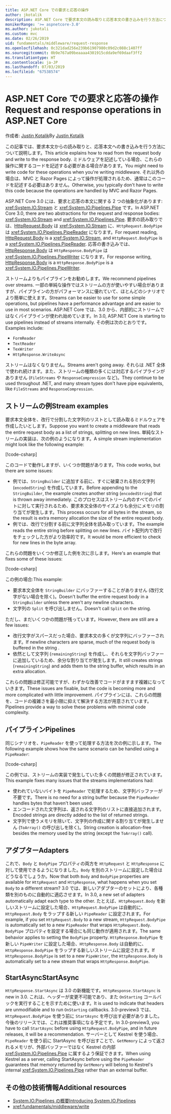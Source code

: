 ```yaml
---
title: ASP.NET Core での要求と応答の操作
author: jkotalik
description: ASP.NET Core で要求本文の読み取りと応答本文の書き込みを行う方法について説明します。
monikerRange: '>= aspnetcore-3.0'
ms.author: jukotali
ms.custom: mvc
ms.date: 02/26/2019
uid: fundamentals/middleware/request-response
ms.openlocfilehash: 0c321dad256e239b61907980c09d2c088c1407ff
ms.sourcegitcommit: 0b9e767a09beaaaa4301915cdda9ef69daaf3ff2
ms.translationtype: HT
ms.contentlocale: ja-JP
ms.lasthandoff: 07/03/2019
ms.locfileid: "67538574"
---
```

# <a name="request-and-response-operations-in-aspnet-core"></a><span data-ttu-id="d33f5-103">ASP.NET Core での要求と応答の操作</span><span class="sxs-lookup"><span data-stu-id="d33f5-103">Request and response operations in ASP.NET Core</span></span>

<span data-ttu-id="d33f5-104">作成者: [Justin Kotalik](https://github.com/jkotalik)</span><span class="sxs-lookup"><span data-stu-id="d33f5-104">By [Justin Kotalik](https://github.com/jkotalik)</span></span>

<span data-ttu-id="d33f5-105">この記事では、要求本文からの読み取りと、応答本文への書き込みを行う方法について説明します。</span><span class="sxs-lookup"><span data-stu-id="d33f5-105">This article explains how to read from the request body and write to the response body.</span></span> <span data-ttu-id="d33f5-106">ミドルウェアを記述している場合、これらの操作に関するコードを記述する必要がある場合があります。</span><span class="sxs-lookup"><span data-stu-id="d33f5-106">You might need to write code for these operations when you're writing middleware.</span></span> <span data-ttu-id="d33f5-107">それ以外の場合は、MVC と Razor Pages によって操作が処理されるため、通常はこのコードを記述する必要はありません。</span><span class="sxs-lookup"><span data-stu-id="d33f5-107">Otherwise, you typically don't have to write this code because the operations are handled by MVC and Razor Pages.</span></span>

<span data-ttu-id="d33f5-108">ASP.NET Core 3.0 には、要求と応答の本文に関する 2 つの抽象化があります: <xref:System.IO.Stream> と <xref:System.IO.Pipelines.Pipe> です。</span><span class="sxs-lookup"><span data-stu-id="d33f5-108">In ASP.NET Core 3.0, there are two abstractions for the request and response bodies: <xref:System.IO.Stream> and <xref:System.IO.Pipelines.Pipe>.</span></span> <span data-ttu-id="d33f5-109">要求の読み取りでは、[HttpRequest.Body](xref:Microsoft.AspNetCore.Http.HttpRequest.Body) は <xref:System.IO.Stream> に、`HttpRequest.BodyPipe` は <xref:System.IO.Pipelines.PipeReader> になります。</span><span class="sxs-lookup"><span data-stu-id="d33f5-109">For request reading, [HttpRequest.Body](xref:Microsoft.AspNetCore.Http.HttpRequest.Body) is a <xref:System.IO.Stream>, and `HttpRequest.BodyPipe` is a <xref:System.IO.Pipelines.PipeReader>.</span></span> <span data-ttu-id="d33f5-110">応答の書き込みでは、[HttpResponse.Body](xref:Microsoft.AspNetCore.Http.HttpResponse.Body) は `HttpResponse.BodyPipe` は <xref:System.IO.Pipelines.PipeWriter> になります。</span><span class="sxs-lookup"><span data-stu-id="d33f5-110">For response writing, [HttpResponse.Body](xref:Microsoft.AspNetCore.Http.HttpResponse.Body) is a `HttpResponse.BodyPipe` is a <xref:System.IO.Pipelines.PipeWriter>.</span></span>

<span data-ttu-id="d33f5-111">ストリームよりもパイプラインをお勧めします。</span><span class="sxs-lookup"><span data-stu-id="d33f5-111">We recommend pipelines over streams.</span></span> <span data-ttu-id="d33f5-112">一部の単純な操作ではストリームの方が使いやすい場合がありますが、パイプラインの方がパフォーマンスに優れていて、ほとんどのシナリオでより簡単に使えます。</span><span class="sxs-lookup"><span data-stu-id="d33f5-112">Streams can be easier to use for some simple operations, but pipelines have a performance advantage and are easier to use in most scenarios.</span></span> <span data-ttu-id="d33f5-113">ASP.NET Core では、3.0 から、内部的にストリームではなくパイプラインが使われ始めています。</span><span class="sxs-lookup"><span data-stu-id="d33f5-113">In 3.0, ASP.NET Core is starting to use pipelines instead of streams internally.</span></span> <span data-ttu-id="d33f5-114">その例は次のとおりです。</span><span class="sxs-lookup"><span data-stu-id="d33f5-114">Examples include:</span></span>

- `FormReader`
- `TextReader`
- `TexWriter`
- `HttpResponse.WriteAsync`

<span data-ttu-id="d33f5-115">ストリームはなくなりません。</span><span class="sxs-lookup"><span data-stu-id="d33f5-115">Streams aren't going away.</span></span> <span data-ttu-id="d33f5-116">それらは .NET 全体で使われ続けます。また、ストリームの種類の多くには対応するパイプラインがありません (`FileStreams` や `ResponseCompression` など)。</span><span class="sxs-lookup"><span data-stu-id="d33f5-116">They continue to be used throughout .NET, and many stream types don't have pipe equivalents, like `FileStreams` and `ResponseCompression`.</span></span>

## <a name="stream-examples"></a><span data-ttu-id="d33f5-117">ストリームの例</span><span class="sxs-lookup"><span data-stu-id="d33f5-117">Stream examples</span></span>

<span data-ttu-id="d33f5-118">要求本文全体を、改行で分割した文字列のリストとして読み取るミドルウェアを作成したいとします。</span><span class="sxs-lookup"><span data-stu-id="d33f5-118">Suppose you want to create a middleware that reads the entire request body as a list of strings, splitting on new lines.</span></span> <span data-ttu-id="d33f5-119">単純なストリームの実装は、次の例のようになります。</span><span class="sxs-lookup"><span data-stu-id="d33f5-119">A simple stream implementation might look like the following example:</span></span>

[!code-csharp[](request-response/samples/3.x/RequestResponseSample/Startup.cs?name=GetListOfStringsFromStream)]

<span data-ttu-id="d33f5-120">このコードで動作しますが、いくつか問題があります。</span><span class="sxs-lookup"><span data-stu-id="d33f5-120">This code works, but there are some issues:</span></span>

- <span data-ttu-id="d33f5-121">例では、`StringBuilder` に追加する前に、すぐに破棄される別の文字列 (`encodedString`) を作成しています。</span><span class="sxs-lookup"><span data-stu-id="d33f5-121">Before appending to the `StringBuilder`, the example creates another string (`encodedString`) that is thrown away immediately.</span></span> <span data-ttu-id="d33f5-122">このプロセスはストリーム内のすべてのバイトに対して実行されるため、要求本文全体のサイズよりも余分にメモリの割り当てが発生します。</span><span class="sxs-lookup"><span data-stu-id="d33f5-122">This process occurs for all bytes in the stream, so the result is extra memory allocation the size of the entire request body.</span></span>
- <span data-ttu-id="d33f5-123">例では、改行で分割する前に文字列全体を読み取っています。</span><span class="sxs-lookup"><span data-stu-id="d33f5-123">The example reads the entire string before splitting on new lines.</span></span> <span data-ttu-id="d33f5-124">バイト配列内で改行をチェックした方がより効率的です。</span><span class="sxs-lookup"><span data-stu-id="d33f5-124">It would be more efficient to check for new lines in the byte array.</span></span>

<span data-ttu-id="d33f5-125">これらの問題をいくつか修正した例を次に示します。</span><span class="sxs-lookup"><span data-stu-id="d33f5-125">Here's an example that fixes some of these issues:</span></span>

[!code-csharp[](request-response/samples/3.x/RequestResponseSample/Startup.cs?name=GetListOfStringsFromStreamMoreEfficient)]

<span data-ttu-id="d33f5-126">この例の場合:</span><span class="sxs-lookup"><span data-stu-id="d33f5-126">This example:</span></span>

- <span data-ttu-id="d33f5-127">要求本文全体を `StringBuilder` にバッファーすることがありません (改行文字がない場合を除く)。</span><span class="sxs-lookup"><span data-stu-id="d33f5-127">Doesn't buffer the entire request body in a `StringBuilder` unless there aren't any newline characters.</span></span>
- <span data-ttu-id="d33f5-128">文字列の `Split` を呼び出しません。</span><span class="sxs-lookup"><span data-stu-id="d33f5-128">Doesn't call `Split` on the string.</span></span>

<span data-ttu-id="d33f5-129">ただし、まだいくつかの問題が残っています。</span><span class="sxs-lookup"><span data-stu-id="d33f5-129">However, there are still are a few issues:</span></span>

- <span data-ttu-id="d33f5-130">改行文字がスパースだった場合、要求本文の多くが文字列にバッファーされます。</span><span class="sxs-lookup"><span data-stu-id="d33f5-130">If newline characters are sparse, much of the request body is buffered in the string .</span></span>
- <span data-ttu-id="d33f5-131">依然として文字列 (`remainingString`) を作成し、それらを文字列バッファーに追加しているため、余分な割り当てが発生します。</span><span class="sxs-lookup"><span data-stu-id="d33f5-131">It still creates strings (`remainingString`) and adds them to the string buffer, which results in an extra allocation.</span></span>

<span data-ttu-id="d33f5-132">これらの問題は修正可能ですが、わずかな改善でコードがますます複雑になっていきます。</span><span class="sxs-lookup"><span data-stu-id="d33f5-132">These issues are fixable, but the code is becoming more and more complicated with little improvement.</span></span> <span data-ttu-id="d33f5-133">パイプラインには、これらの問題を、コードの複雑さを最小限に抑えて解決する方法が用意されています。</span><span class="sxs-lookup"><span data-stu-id="d33f5-133">Pipelines provide a way to solve these problems with minimal code complexity.</span></span>

## <a name="pipelines"></a><span data-ttu-id="d33f5-134">パイプライン</span><span class="sxs-lookup"><span data-stu-id="d33f5-134">Pipelines</span></span>

<span data-ttu-id="d33f5-135">同じシナリオを、`PipeReader` を使って処理する方法を次の例に示します。</span><span class="sxs-lookup"><span data-stu-id="d33f5-135">The following example shows how the same scenario can be handled using a `PipeReader`:</span></span>

[!code-csharp[](request-response/samples/3.x/RequestResponseSample/Startup.cs?name=GetListOfStringFromPipe)]

<span data-ttu-id="d33f5-136">この例では、ストリームの実装で発生していた多くの問題が修正されています。</span><span class="sxs-lookup"><span data-stu-id="d33f5-136">This example fixes many issues that the streams implementations had:</span></span>

- <span data-ttu-id="d33f5-137">使われていないバイトを `PipeReader` で処理するため、文字列バッファーが不要です。</span><span class="sxs-lookup"><span data-stu-id="d33f5-137">There is no need for a string buffer because the `PipeReader` handles bytes that haven't been used.</span></span>
- <span data-ttu-id="d33f5-138">エンコードされた文字列は、返される文字列のリストに直接追加されます。</span><span class="sxs-lookup"><span data-stu-id="d33f5-138">Encoded strings are directly added to the list of returned strings.</span></span>
- <span data-ttu-id="d33f5-139">文字列で使うメモリを除いて、文字列の作成に関する割り当てが発生しません (`ToArray()` の呼び出しを除く)。</span><span class="sxs-lookup"><span data-stu-id="d33f5-139">String creation is allocation-free besides the memory used by the string (except the `ToArray()` call).</span></span>

## <a name="adapters"></a><span data-ttu-id="d33f5-140">アダプター</span><span class="sxs-lookup"><span data-stu-id="d33f5-140">Adapters</span></span>

<span data-ttu-id="d33f5-141">これで、`Body` と `BodyPipe` プロパティの両方を `HttpRequest` と `HttpResponse` に対して使用できるようになりました。`Body` を別のストリームに設定した場合はどうなるでしょうか。</span><span class="sxs-lookup"><span data-stu-id="d33f5-141">Now that both `Body` and `BodyPipe` properties are available for `HttpRequest` and `HttpResponse`, what happens when you set `Body` to a different stream?</span></span> <span data-ttu-id="d33f5-142">3\.0 では、新しいアダプターのセットにより、各種類を別のものに自動的に適応させます。</span><span class="sxs-lookup"><span data-stu-id="d33f5-142">In 3.0, a new set of adapters automatically adapt each type to the other.</span></span> <span data-ttu-id="d33f5-143">たとえば、`HttpRequest.Body` を新しいストリームに設定した場合、`HttpRequest.BodyPipe` は自動的に、`HttpRequest.Body` をラップする新しい `PipeReader` に設定されます。</span><span class="sxs-lookup"><span data-stu-id="d33f5-143">For example, if you set `HttpRequest.Body` to a new stream, `HttpRequest.BodyPipe` is automatically set to a new `PipeReader` that wraps `HttpRequest.Body`.</span></span> <span data-ttu-id="d33f5-144">`BodyPipe` プロパティを設定する場合にも同じ動作が適用されます。</span><span class="sxs-lookup"><span data-stu-id="d33f5-144">The same behavior applies to setting the `BodyPipe` property.</span></span> <span data-ttu-id="d33f5-145">`HttpResponse.BodyPipe` を新しい `PipeWriter` に設定した場合、`HttpResponse.Body` は自動的に、`HttpResponse.BodyPipe` をラップする新しいストリームに設定されます。</span><span class="sxs-lookup"><span data-stu-id="d33f5-145">If `HttpResponse.BodyPipe` is set to a new `PipeWriter`, the `HttpResponse.Body` is automatically set to a new stream that wraps `HttpResponse.BodyPipe`.</span></span>

## <a name="startasync"></a><span data-ttu-id="d33f5-146">StartAsync</span><span class="sxs-lookup"><span data-stu-id="d33f5-146">StartAsync</span></span>

<span data-ttu-id="d33f5-147">`HttpResponse.StartAsync` は 3.0 の新機能です。</span><span class="sxs-lookup"><span data-stu-id="d33f5-147">`HttpResponse.StartAsync` is new in 3.0.</span></span> <span data-ttu-id="d33f5-148">これは、ヘッダーが変更不可能であり、また `OnStarting` コールバックを実行することを示すために使います。</span><span class="sxs-lookup"><span data-stu-id="d33f5-148">It is used to indicate that headers are unmodifiable and to run `OnStarting` callbacks.</span></span> <span data-ttu-id="d33f5-149">3\.0-preview3 では、`HttpRequest.BodyPipe` を使う前に `StartAsync` を呼び出す必要がありました。今後のリリースでは、これは推奨事項になる予定です。</span><span class="sxs-lookup"><span data-stu-id="d33f5-149">In 3.0-preview3, you have to call `StartAsync` before using `HttpRequest.BodyPipe`, and in future releases, it will be a recommendation.</span></span> <span data-ttu-id="d33f5-150">サーバーとして Kestrel を使う場合、`PipeReader` を使う前に StartAsync を呼び出すことで、`GetMemory` によって返されるメモリが、外部バッファーではなく Kestrel の内部 <xref:System.IO.Pipelines.Pipe> に属するよう保証できます。</span><span class="sxs-lookup"><span data-stu-id="d33f5-150">When using Kestrel as a server, calling StartAsync before using the `PipeReader` guarantees that memory returned by `GetMemory` will belong to Kestrel's internal <xref:System.IO.Pipelines.Pipe> rather than an external buffer.</span></span>

## <a name="additional-resources"></a><span data-ttu-id="d33f5-151">その他の技術情報</span><span class="sxs-lookup"><span data-stu-id="d33f5-151">Additional resources</span></span>

- [<span data-ttu-id="d33f5-152">System.IO.Pipelines の概要</span><span class="sxs-lookup"><span data-stu-id="d33f5-152">Introducing System.IO.Pipelines</span></span>](https://devblogs.microsoft.com/dotnet/system-io-pipelines-high-performance-io-in-net/)
- <xref:fundamentals/middleware/write>